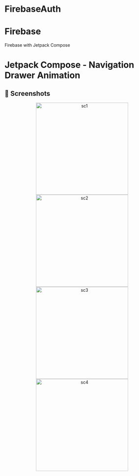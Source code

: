 # FirebaseAuth

# Firebase
Firebase with Jetpack Compose

# Jetpack Compose - Navigation Drawer Animation

## :camera_flash: Screenshots
<p align="center">
  <img src="/images/sc1.jpg" width="300" title="sc1">
  <img src="/images/sc2.jpg" width="300" title="sc2">
  <img src="/images/sc3.jpg" width="300" title="sc3">
  <img src="/images/sc4.jpg" width="300" title="sc4">
</p>
